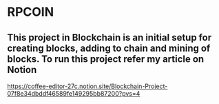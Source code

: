 # RPCOIN
This project in Blockchain is an initial setup for creating blocks, adding to chain and mining of blocks.
To run this project refer my article on Notion
---
https://coffee-editor-27c.notion.site/Blockchain-Project-07f8e34dbddf46589fe149295bb87200?pvs=4
